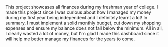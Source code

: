 This project showcases all finances during my freshman year of college. I made this project since I was curious about how I managed my money during my first year being independent and I definitely learnt a lot! In summary, I must implement a solid monthly budget, cut down my shopping expenses and ensure my balance does not fall below the minimum. All in all, I clearly wasted a lot of money, but I'm glad I made this dashboard since it will help me better manage my finances for the years to come.
